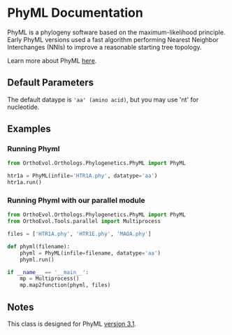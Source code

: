 # PhyML Documentation

PhyML is a phylogeny software based on the maximum-likelihood principle. Early PhyML
versions used a fast algorithm performing Nearest Neighbor Interchanges (NNIs) to improve a
reasonable starting tree topology.

Learn more about PhyML [here](http://www.atgc-montpellier.fr/).

## Default Parameters

The default dataype is `'aa' (amino acid)`, but you may use 'nt' for nucleotide.

## Examples

### Running Phyml

```python
from OrthoEvol.Orthologs.Phylogenetics.PhyML import PhyML

htr1a = PhyML(infile='HTR1A.phy', datatype='aa')
htr1a.run()
```

### Running Phyml with our parallel module

```python
from OrthoEvol.Orthologs.Phylogenetics.PhyML import PhyML
from OrthoEvol.Tools.parallel import Multiprocess

files = ['HTR1A.phy', 'HTR1E.phy', 'MAOA.phy']

def phyml(filename):
    phyml = PhyML(infile=filename, datatype='aa')
    phyml.run()

if __name__ == '__main__':
    mp = Multiprocess()
    mp.map2function(phyml, files)
```

## Notes

This class is designed for PhyML [version 3.1](http://www.atgc-montpellier.fr/download/binaries/phyml/PhyML-3.1.zip).